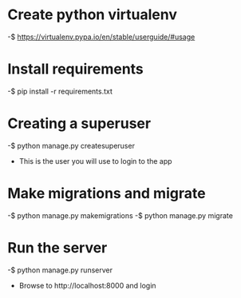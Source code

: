 # Create python virtualenv
-$ https://virtualenv.pypa.io/en/stable/userguide/#usage

# Install requirements
-$ pip install -r requirements.txt

# Creating a superuser
-$ python manage.py createsuperuser
- This is the user you will use to login to the app

# Make migrations and migrate
-$ python manage.py makemigrations
-$ python manage.py migrate

# Run the server
-$ python manage.py runserver
- Browse to http://localhost:8000 and login
